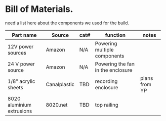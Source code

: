 # Bill of Materials.

need a list here about the components we used for the build.

| Part name | Source | cat# | function | notes |
| -------- | -------- | -------- | -------- | -------- |
| 12V power sources   | Amazon   | N/A   | Powering multiple components   |   |
| 24 V power source   | Amazon    | N/A   | Powering the fan in the enclosure   |   |
| 1/8" acrylic sheets   | Canalplastic   | TBD   | recording enclosure   | plans from YP  |
| 8020 aluminium extrusions   | 8020.net   | TBD   | top railing   |  |
